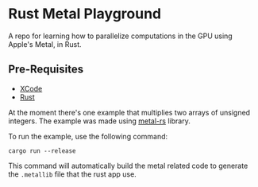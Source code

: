 # Rust Metal Playground

A repo for learning how to parallelize computations in the GPU using Apple's Metal, in Rust.

## Pre-Requisites

- [XCode](https://www.freecodecamp.org/news/how-to-download-and-install-xcode/)
- [Rust](https://www.rust-lang.org/es/tools/install)

At the moment there's one example that multiplies two arrays of unsigned integers. The example was made using [metal-rs](https://github.com/gfx-rs/metal-rs) library.

To run the example, use the following command: 

`cargo run --release`

This command will automatically build the metal related code to generate the `.metallib` file that the rust app use.
